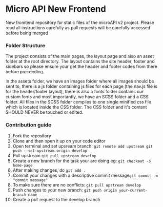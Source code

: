 # Micro API New Frontend

New fromtend repository for static files of the microAPI v2 project. Please read all instructions carefully as pull requests will be carefully accessed before being merged

### Folder Structure

The project consists of the main pages, the layout page and also an asset folder at the root directory. The layout contains the site header, footer and sidebars so please ensure your get the header and footer codes from there before proceeding.

In the assets folder, we have an images folder where all images should be sent to, there is a js folder containing js files for each page (the nav.js file is for the header/footer layout), there is also a fonts folder contains our custom fonts and most importantly, we have an SCSS folder and a CSS folder. All files in the SCSS folder compiles to one single minified css file which is located inside the CSS folder. The CSS folder and it's content SHOULD NEVER be touched or edited. 

### Contribution guide

1. Fork the repository
2. Clone and then open it up on your code editor
3. Open terminal and set upsream branch: ```git remote add upstream git push --set-upstream origin develop```
4. Pull upstream ```git pull upstream develop```
5. Create a new branch for the task your are doing eg: ```git checkout -b home-page```
6. After making changes, do ```git add .```
7. Commit your changes with a descriptive commit message```git commit -m "commit message"```
8. To make sure there are no conflicts: ```git pull upstream develop```
9. Push changes to your new branch: ```git push origin your-current-branch-name```
10. Create a pull request to the develop branch